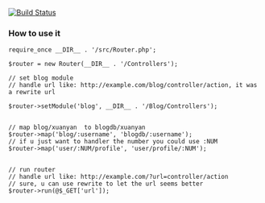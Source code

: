 [![Build Status](https://secure.travis-ci.org/xuanyan/Router.png?branch=master)](https://travis-ci.org/xuanyan/Router)

### How to use it

```
require_once __DIR__ . '/src/Router.php';

$router = new Router(__DIR__ . '/Controllers');

// set blog module
// handle url like: http://example.com/blog/controller/action, it was a rewrite url

$router->setModule('blog', __DIR__ . '/Blog/Controllers');


// map blog/xuanyan  to blogdb/xuanyan
$router->map('blog/:username', 'blogdb/:username');
// if u just want to handler the number you could use :NUM
$router->map('user/:NUM/profile', 'user/profile/:NUM');


// run router
// handle url like: http://example.com/?url=controller/action
// sure, u can use rewrite to let the url seems better
$router->run(@$_GET['url']);

```